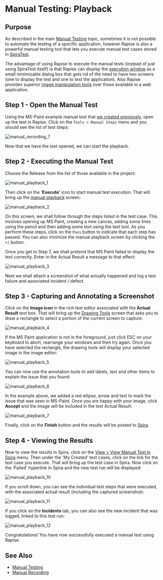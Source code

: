 # Manual Testing: Playback

## Purpose

As described in the main [Manual Testing](manual_testing.md) topic, sometimes it is not possible to automate the testing of a specific application, however Rapise is also a powerful manual testing tool that lets you execute manual test cases stored in [SpiraTest](spiratest_integration.md).

The advantage of using Rapise to execute the manual tests (instead of just using SpiraTest itself) is that Rapise can display the [execution window](manual_playback.md) as a small minimizable dialog box that gets rid of the need to have two screens (one to display the test and one to test the application). Also Rapise provides superior [image manipulation tools](image_capture.md) over those available in a web application.

## Step 1 - Open the Manual Test

Using the MS-Paint example manual test that [we created previously](manual_testing_playback.md), open up the test in Rapise. Click on the `Tools > Manual Steps` menu and you should see the list of test steps:

![manual\_recording\_7](./img/manual_testing_playback1.png)

Now that we have the test opened, we can start the playback.

## Step 2 - Executing the Manual Test

Choose the Release from the list of those available in the project:

![manual\_playback\_1](./img/manual_testing_playback2.png)

Then click on the '**Execute'** icon to start manual test execution. That will bring up the [manual playback](manual_playback.md) screen:

![manual\_playback\_2](./img/manual_testing_playback3.png)

On this screen, we shall follow through the steps listed in the test case. This involves opening up MS Paint, creating a new canvas, adding some lines using the pencil and then adding some text using the text tool. As you perform these steps, click on the `Pass` button to indicate that each step has passed. You can also minimize the manual playback screen by clicking the `>|` button.

Once you get to Step 7, we shall pretend that MS Paint failed to display the text correctly. Enter in the Actual Result a message to that effect:

![manual\_playback\_3](./img/manual_testing_playback4.png)

Next we shall attach a screenshot of what actually happened and log a test failure and associated incident / defect.

## Step 3 - Capturing and Annotating a Screenshot

Click on the **Image icon** in the rich text editor associated with the **Actual Result** text box. That will bring up the [Drawing Tools](image_capture.md) screen that asks you to draw a rectangle to select a portion of the current screen to capture:

![manual\_playback\_4](./img/manual_testing_playback5.png)

If the MS Paint application is not in the foreground, just click ESC on your keyboard to abort, rearrange your windows and then try again.
Once you have selected the rectangle, the drawing tools will display your selected image in the image editor:

![manual\_playback\_5](./img/manual_testing_playback6.png)

You can now use the annotation tools to add labels, text and other items to explain the issue that you found:

![manual\_playback\_6](./img/manual_testing_playback7.png)

In the example above, we added a red ellipse, arrow and text to mark the issue that was seen in MS-Paint. Once you are happy with your image, click **Accept** and the image will be included in the test Actual Result:

![manual\_playback\_7](./img/manual_testing_playback8.png)

Finally, click on the **Finish** button and the results will be posted to [Spira](spiratest_integration.md).

## Step 4 - Viewing the Results

Now to view the results in Spira, click on the [View > View Manual Test in Spira](spira_dashboard.md) menu. Then under the 'My Created' test cases, click on the link for the test case you execute. That will bring up the test case in Spira. Now click on the 'Failed' hyperlink in Spira and the new test run will be displayed:

![manual\_playback\_10](./img/manual_testing_playback11.png)

If you scroll down, you can see the individual test steps that were executed, with the associated actual result (including the captured screenshot):

![manual\_playback\_11](./img/manual_testing_playback12.png)

If you click on the **Incidents** tab, you can also see the new incident that was logged, linked to this test run:

![manual\_playback\_12](./img/manual_testing_playback13.png)

Congratulations! You have now successfully executed a manual test using Rapise.

## See Also
* [Manual Testing](manual_testing.md)
* [Manual Recording](manual_testing_recording.md)
